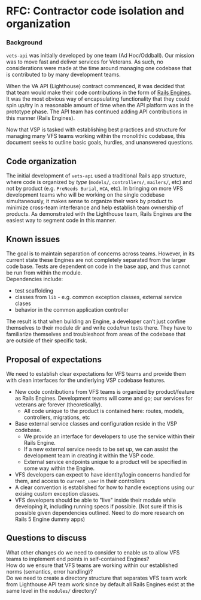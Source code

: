 # RFC: Contractor code isolation and organization

### Background

`vets-api` was initially developed by one team (Ad Hoc/Oddball).
Our mission was to move fast and deliver services for Veterans.
As such, no considerations were made at the time around managing one codebase that is contributed to by many development teams.

When the VA API (Lighthouse) contract commenced, it was decided that that team would make their code contributions in the form of [Rails Engines](https://guides.rubyonrails.org/engines.html).
It was the most obvious way of encapsulating functionality that they could spin up/try in a reasonable amount of time when the API platform was in the prototype phase.
The API team has continued adding API contributions in this manner (Rails Engines).

Now that VSP is tasked with establishing best practices and structure for managing many VFS teams working within the monolithic codebase, this document seeks to outline basic goals, hurdles, and unanswered questions.

## Code organization

The initial development of `vets-api` used a traditional Rails app structure, where code is organized by _type_ (`models/`, `controllers/`, `mailers/`, etc) and not by product (e.g. `PreNeeds Burial`, `HCA`, etc).
In bringing on more VFS development teams who will be working on the single codebase simultaneously, it makes sense to organize their work by product to minimize cross-team interferance and help establish team ownership of products.
As demonstrated with the Lighthouse team, Rails Engines are the easiest way to segment code in this manner.

## Known issues

The goal is to maintain separation of concerns across teams. However, in its current state these Engines are not completely separated from the larger code base.
Tests are dependent on code in the base app, and thus cannot be run from within the module.  
Dependencies include:
  * test scaffolding
  * classes from `lib` - e.g. common exception classes, external service clases
  * behavior in the common application controller

The result is that when building an Engine, a developer can’t just confine themselves to their module dir and write code/run tests there. They have to familiarize themselves and troubleshoot from areas of the codebase that are outside of their specific task.

## Proposal of expectations

We need to establish clear expectations for VFS teams and provide them with clean interfaces for the undlerlying VSP codebase features.

* New code contributions from VFS teams is organized by product/feature as Rails Engines.  Development teams will come and go; our services for veterans are forever (theoretically).
  * All code unique to the product is contained here: routes, models, controllers, migrations, etc
* Base external service classes and configuration reside in the VSP codebase.
  * We provide an interface for developers to use the service within their Rails Engine.  
  * If a new external service needs to be set up, we can assist the development team in creating it within the VSP code.
  * External service endpoints unique to a product will be specified in some way within the Engine.
* VFS developers can expect to have identity/login concerns handled for them, and access to `current_user` in their controllers
* A clear convention is established for how to handle exceptions using our exising custom exception classes.
* VFS developers should be able to "live" inside their module while developing it, including running specs if possible. (Not sure if this is possible given dependencies outlined. Need to do more research on Rails 5 Engine dummy apps)

## Questions to discuss

What other changes do we need to consider to enable us to allow VFS teams to implement end points in self-contained Engines?  
How do we ensure that VFS teams are working within our established norms (semantics, error handling)?  
Do we need to create a directory structure that separates VFS team work from Lighthouse API team work since by default all Rails Engines exist at the same level in the `modules/` directory?  
